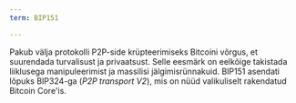 ```yaml
---
term: BIP151

---
```

Pakub välja protokolli P2P-side krüpteerimiseks Bitcoini võrgus, et suurendada turvalisust ja privaatsust. Selle eesmärk on eelkõige takistada liiklusega manipuleerimist ja massilisi jälgimisrünnakuid. BIP151 asendati lõpuks BIP324-ga (*P2P transport V2*), mis on nüüd valikuliselt rakendatud Bitcoin Core'is.